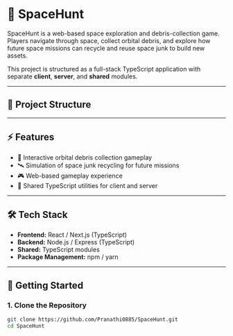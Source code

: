 # 🚀 SpaceHunt

SpaceHunt is a web-based space exploration and debris-collection game.  
Players navigate through space, collect orbital debris, and explore how future space missions can recycle and reuse space junk to build new assets.  

This project is structured as a full-stack TypeScript application with separate **client**, **server**, and **shared** modules.  

---

## 📂 Project Structure


---

## ⚡ Features
- 🌌 Interactive orbital debris collection gameplay  
- 🛰️ Simulation of space junk recycling for future missions  
- 🎮 Web-based gameplay experience  
- 🔄 Shared TypeScript utilities for client and server  

---

## 🛠️ Tech Stack
- **Frontend:** React / Next.js (TypeScript)  
- **Backend:** Node.js / Express (TypeScript)  
- **Shared:** TypeScript modules  
- **Package Management:** npm / yarn  

---

## 🚀 Getting Started

### 1. Clone the Repository
```bash
git clone https://github.com/Pranathi0885/SpaceHunt.git
cd SpaceHunt

